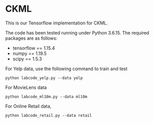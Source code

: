 # CKML
This is our Tensorflow implementation for CKML.

The code has been tested running under Python 3.6.15. The required packages are as follows:
- tensorflow == 1.15.4
- numpy == 1.19.5
- scipy == 1.5.3


For Yelp data, use the following command to train and test
```
python labcode_yelp.py --data yelp
```

For MovieLens data
```
python labcode_ml10m.py --data ml10m
```


For Online Retail data, 
```
python labcode_retail.py --data retail
```
